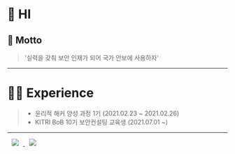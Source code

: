 # 👋 HI 

## 🏃 Motto

> '실력을 갖춰 보안 인재가 되어 국가 안보에 사용하자'

-------------------
# 👨‍💼 Experience
> * 윤리적 해커 양성 과정 1기 (2021.02.23 ~ 2021.02.26)
> * KITRI BoB 10기 보안컨설팅 교육생 (2021.07.01 ~)

------------------
<a href="https://www.instagram.com/o_jae1110">
    <img 
        src="http://img.shields.io/badge/-Instagram-pink?style=flat&logo=Instagram&link=https://www.instagram.com/o_jae1110/"
        style="height : auto; margin-left : 10px; margin-right : 10px;"/>
</a>
<a href="https://alpox.kr">
    <img 
        src="http://img.shields.io/badge/-Study%20Nogul-655ced?style=flat&logo=tistory&link=https://life-nogul0000.tistory.com/"
        style="height : auto; margin-left : 10px; margin-right : 10px;"/>
</a>
